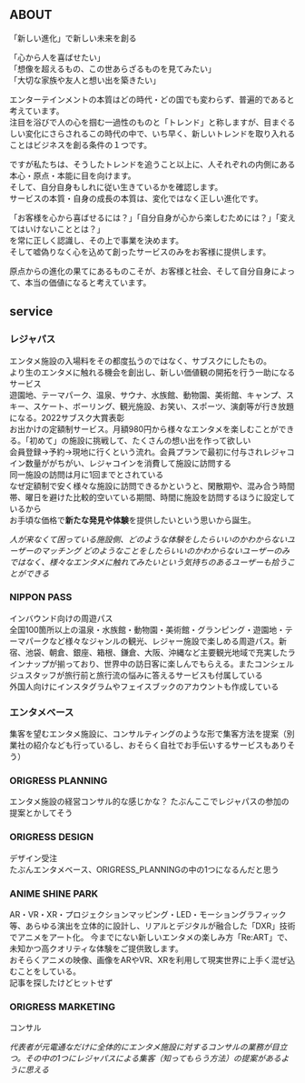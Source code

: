 ## ABOUT
「新しい進化」で新しい未来を創る

「心から人を喜ばせたい」    
「想像を超えるもの、この世あらざるものを見てみたい」  
「大切な家族や友人と想い出を築きたい」  

エンターテインメントの本質はどの時代・どの国でも変わらず、普遍的であると考えています。  
注目を浴びで人の心を掴む一過性のものと「トレンド」と称しますが、目まぐるしい変化にさらされるこの時代の中で、いち早く、新しいトレンドを取り入れることはビジネスを創る条件の１つです。

ですが私たちは、そうしたトレンドを追うこと以上に、人それぞれの内側にある本心・原点・本能に目を向けます。  
そして、自分自身もしれに従い生きているかを確認します。  
サービスの本質・自身の成長の本質は、変化ではなく正しい進化です。    

「お客様を心から喜ばせるには？」「自分自身が心から楽しむためには？」「変えてはいけないこととは？」  
を常に正しく認識し、その上で事業を決めます。  
そして嘘偽りなく心を込めて創ったサービスのみをお客様に提供します。    

原点からの進化の果てにあるものこそが、お客様と社会、そして自分自身によって、本当の価値になると考えています。

## service
### レジャパス 
エンタメ施設の入場料をその都度払うのではなく、サブスクにしたもの。  
より生のエンタメに触れる機会を創出し、新しい価値観の開拓を行う一助になるサービス  
遊園地、テーマパーク、温泉、サウナ、水族館、動物園、美術館、キャンプ、スキー、スケート、ボーリング、観光施設、お笑い、スポーツ、演劇等が行き放題になる。2022サブスク大賞表彰  
お出かけの定額制サービス。月額980円から様々なエンタメを楽しむことができる。「初めて」の施設に挑戦して、たくさんの想い出を作って欲しい   
会員登録→予約→現地に行くという流れ。会員プランで最初に付与されレジャコイン数量ががちがい、レジャコインを消費して施設に訪問する  
同一施設の訪問は月に1回までとされている   
なぜ定額制で安く様々な施設に訪問できるかというと、閑散期や、混み合う時間帯、曜日を避けた比較的空いている期間、時間に施設を訪問するほうに設定しているから  
お手頃な価格で**新たな発見や体験**を提供したいという思いから誕生。

*人が来なくて困っている施設側、どのような体験をしたらいいのかわからないユーザーのマッチング*
*どのようなことをしたらいいのかわからないユーザーのみではなく、様々なエンタメに触れてみたいという気持ちのあるユーザーも拾うことができる*

### NIPPON PASS
インバウンド向けの周遊パス    
全国100箇所以上の温泉・水族館・動物園・美術館・グランピング・遊園地・テーマパークなど様々なジャンルの観光、レジャー施設で楽しめる周遊パス。新宿、池袋、朝倉、銀座、箱根、鎌倉、大阪、沖縄など主要観光地域で充実したラインナップが揃っており、世界中の訪日客に楽しんでもらえる。またコンシェルジュスタッフが旅行前と旅行流の悩みに答えるサービスも付属している   
外国人向けにインスタグラムやフェイスブックのアカウントも作成している

### エンタメベース
集客を望むエンタメ施設に、コンサルティングのような形で集客方法を提案（別業社の紹介なども行っているし、おそらく自社でお手伝いするサービスもありそう）

### ORIGRESS PLANNING
エンタメ施設の経営コンサル的な感じかな？
たぶんここでレジャパスの参加の提案とかしてそう

### ORIGRESS DESIGN
デザイン受注  
たぶんエンタメベース、ORIGRESS_PLANNINGの中の1つになるんだと思う

### ANIME SHINE PARK
AR・VR・XR・プロジェクションマッピング・LED・モーショングラフィック等、あらゆる演出を立体的に設計し、リアルとデジタルが融合した「DXR」技術でアニメをアート化。 今までにない新しいエンタメの楽しみ方「Re:ART」で、未知かつ高クオリティな体験をご提供致します。   
おそらくアニメの映像、画像をARやVR、XRを利用して現実世界に上手く混ぜ込むことをしている。  
記事を探したけどヒットせず

### ORIGRESS MARKETING
コンサル

*代表者が元電通なだけに全体的にエンタメ施設に対するコンサルの業務が目立つ。その中の1つにレジャパスによる集客（知ってもらう方法）の提案があるように思える*


